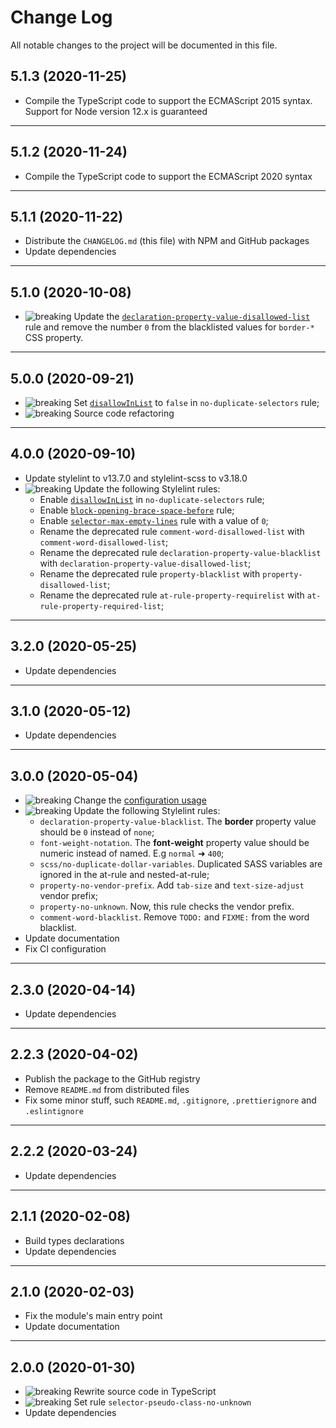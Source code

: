 # Change Log

All notable changes to the project will be documented in this file.

## 5.1.3 (2020-11-25)

- Compile the TypeScript code to support the ECMAScript 2015 syntax. Support for Node version 12.x is guaranteed

---

## 5.1.2 (2020-11-24)

- Compile the TypeScript code to support the ECMAScript 2020 syntax

---

## 5.1.1 (2020-11-22)

- Distribute the `CHANGELOG.md` (this file) with NPM and GitHub packages
- Update dependencies

---

## 5.1.0 (2020-10-08)

- ![breaking] Update the [`declaration-property-value-disallowed-list`](https://stylelint.io/user-guide/rules/declaration-property-value-disallowed-list) rule and remove the number `0` from the blacklisted values for `border-*` CSS property.

---

## 5.0.0 (2020-09-21)

- ![breaking] Set [`disallowInList`](https://stylelint.io/user-guide/rules/no-duplicate-selectors#optional-secondary-options) to `false` in `no-duplicate-selectors` rule;
- ![breaking] Source code refactoring

---

## 4.0.0 (2020-09-10)

- Update stylelint to v13.7.0 and stylelint-scss to v3.18.0
- ![breaking] Update the following Stylelint rules:
  - Enable [`disallowInList`](https://stylelint.io/user-guide/rules/no-duplicate-selectors#optional-secondary-options) in `no-duplicate-selectors` rule;
  - Enable [`block-opening-brace-space-before`](https://stylelint.io/user-guide/rules/block-opening-brace-space-before#block-opening-brace-space-before) rule;
  - Enable [`selector-max-empty-lines`](https://stylelint.io/user-guide/rules/selector-max-empty-lines#selector-max-empty-lines) rule with a value of `0`;
  - Rename the deprecated rule `comment-word-disallowed-list` with `comment-word-disallowed-list`;
  - Rename the deprecated rule `declaration-property-value-blacklist` with `declaration-property-value-disallowed-list`;
  - Rename the deprecated rule `property-blacklist` with `property-disallowed-list`;
  - Rename the deprecated rule `at-rule-property-requirelist` with `at-rule-property-required-list`;

---

## 3.2.0 (2020-05-25)

- Update dependencies

---

## 3.1.0 (2020-05-12)

- Update dependencies

---

## 3.0.0 (2020-05-04)

- ![breaking] Change the [configuration usage](https://github.com/giotramu/stylelint-config#usage)
- ![breaking] Update the following Stylelint rules:
  - `declaration-property-value-blacklist`. The **border** property value should be `0` instead of `none`;
  - `font-weight-notation`. The **font-weight** property value should be numeric instead of named. E.g `normal` ➜ `400`;
  - `scss/no-duplicate-dollar-variables`. Duplicated SASS variables are ignored in the at-rule and nested-at-rule;
  - `property-no-vendor-prefix`. Add `tab-size` and `text-size-adjust` vendor prefix;
  - `property-no-unknown`. Now, this rule checks the vendor prefix.
  - `comment-word-blacklist`. Remove `TODO:` and `FIXME:` from the word blacklist.
- Update documentation
- Fix CI configuration

---

## 2.3.0 (2020-04-14)

- Update dependencies

---

## 2.2.3 (2020-04-02)

- Publish the package to the GitHub registry
- Remove `README.md` from distributed files
- Fix some minor stuff, such `README.md`, `.gitignore`, `.prettierignore` and `.eslintignore`

---

## 2.2.2 (2020-03-24)

- Update dependencies

---

## 2.1.1 (2020-02-08)

- Build types declarations
- Update dependencies

---

## 2.1.0 (2020-02-03)

- Fix the module's main entry point
- Update documentation

---

## 2.0.0 (2020-01-30)

- ![breaking] Rewrite source code in TypeScript
- ![breaking] Set rule `selector-pseudo-class-no-unknown`
- Update dependencies

[breaking]: https://shields.io/badge/-breaking-202d3a?style=flat-square
